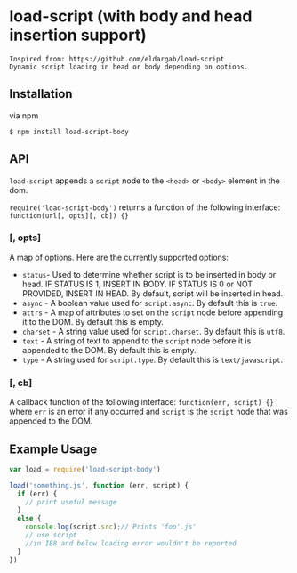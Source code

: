 # load-script (with body and head insertion support)
    Inspired from: https://github.com/eldargab/load-script 
    Dynamic script loading in head or body depending on options.

## Installation

via npm

```
$ npm install load-script-body
```

## API
`load-script` appends a `script` node to the `<head>` or `<body>` element in the dom.

`require('load-script-body')` returns a function of the following interface:  `function(url[, opts][, cb]) {}`


### [, opts]
A map of options.  Here are the currently supported options:

* `status`- Used to determine whether script is to be inserted in body or head.
            IF STATUS IS 1, INSERT IN BODY.
            IF STATUS IS 0 or NOT PROVIDED, INSERT IN HEAD.
            By default, script will be inserted in head.
* `async` - A boolean value used for `script.async`.  By default this is `true`.
* `attrs` - A map of attributes to set on the `script` node before appending it to the DOM.  By default this is empty.
* `charset` - A string value used for `script.charset`.  By default this is `utf8`.
* `text` - A string of text to append to the `script` node before it is appended to the DOM.  By default this is empty.
* `type` - A string used for `script.type`.  By default this is `text/javascript`.

### [, cb]
A callback function of the following interface: `function(err, script) {}` where `err` is an error if any occurred and `script` is the `script` node that was appended to the DOM.

## Example Usage

```javascript
var load = require('load-script-body')

load('something.js', function (err, script) {
  if (err) {
    // print useful message
  }
  else {
    console.log(script.src);// Prints 'foo'.js'
    // use script
    //in IE8 and below loading error wouldn't be reported
  }
})
```